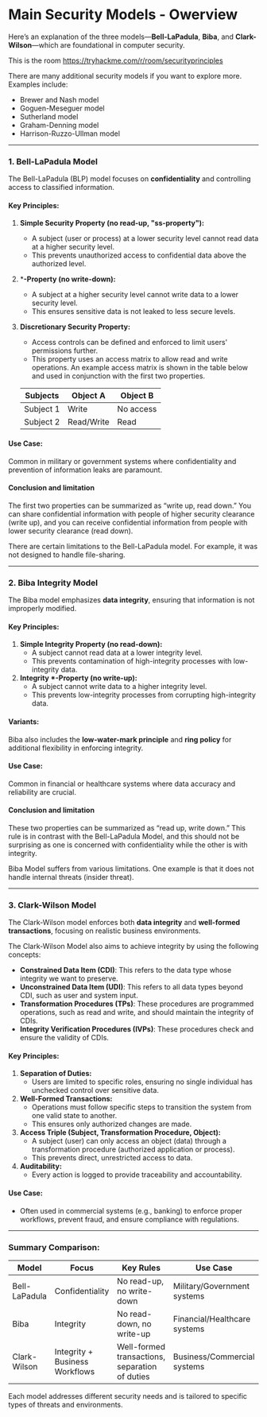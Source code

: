 # Main Security Models - Owerview

Here’s an explanation of the three models—**Bell-LaPadula**, **Biba**, and **Clark-Wilson**—which are foundational in computer security.

This is the room https://tryhackme.com/r/room/securityprinciples

There are many additional security models if you want to explore more. Examples include:

- Brewer and Nash model
- Goguen-Meseguer model
- Sutherland model
- Graham-Denning model
- Harrison-Ruzzo-Ullman model

------

### **1. Bell-LaPadula Model**

The Bell-LaPadula (BLP) model focuses on **confidentiality** and controlling access to classified information.

#### Key Principles:

1. **Simple Security Property (no read-up, "ss-property"):**

   - A subject (user or process) at a lower security level cannot read data at a higher security level.
   - This prevents unauthorized access to confidential data above the authorized level.

2. ***-Property (no write-down):**

   - A subject at a higher security level cannot write data to a lower security level.
   - This ensures sensitive data is not leaked to less secure levels.

3. **Discretionary Security Property:**

   - Access controls can be defined and enforced to limit users' permissions further. 
   - This property uses an access matrix to allow read and write operations. An example access matrix is shown in the table below and used in conjunction with the first two properties.

   | Subjects  | Object A   | Object B  |
   | --------- | ---------- | --------- |
   | Subject 1 | Write      | No access |
   | Subject 2 | Read/Write | Read      |

#### Use Case:

Common in military or government systems where confidentiality and prevention of information leaks are paramount.

#### Conclusion and limitation

The first two properties can be summarized as “write up, read down.” You can share confidential information with people of higher security clearance (write up), and you can receive confidential information from people with lower security clearance (read down).

There are certain limitations to the Bell-LaPadula model. For example, it was not designed to handle file-sharing.

------

### **2. Biba Integrity Model**

The Biba model emphasizes **data integrity**, ensuring that information is not improperly modified.

#### Key Principles:

1. **Simple Integrity Property (no read-down):**
   - A subject cannot read data at a lower integrity level.
   - This prevents contamination of high-integrity processes with low-integrity data.
2. **Integrity \*-Property (no write-up):**
   - A subject cannot write data to a higher integrity level.
   - This prevents low-integrity processes from corrupting high-integrity data.

#### Variants:

Biba also includes the **low-water-mark principle** and **ring policy** for additional flexibility in enforcing integrity.

#### Use Case:

Common in financial or healthcare systems where data accuracy and reliability are crucial.

#### Conclusion and limitation

These two properties can be summarized as “read up, write down.” This rule is in contrast with the Bell-LaPadula Model, and this should not be surprising as one is concerned with confidentiality while the other is with integrity.

Biba Model suffers from various limitations. One example is that it does not handle internal threats (insider threat).

------

### **3. Clark-Wilson Model**

The Clark-Wilson model enforces both **data integrity** and **well-formed transactions**, focusing on realistic business environments.

The Clark-Wilson Model also aims to achieve integrity by using the following concepts:

- **Constrained Data Item (CDI)**: This refers to the data type whose integrity we want to preserve.
- **Unconstrained Data Item (UDI)**: This refers to all data types beyond CDI, such as user and system input.
- **Transformation Procedures (TPs)**: These procedures are programmed operations, such as read and write, and should maintain the integrity of CDIs.
- **Integrity Verification Procedures (IVPs)**: These procedures check and ensure the validity of CDIs.

#### Key Principles:

1. **Separation of Duties:**
   - Users are limited to specific roles, ensuring no single individual has unchecked control over sensitive data.
2. **Well-Formed Transactions:**
   - Operations must follow specific steps to transition the system from one valid state to another.
   - This ensures only authorized changes are made.
3. **Access Triple (Subject, Transformation Procedure, Object):**
   - A subject (user) can only access an object (data) through a transformation procedure (authorized application or process).
   - This prevents direct, unrestricted access to data.
4. **Auditability:**
   - Every action is logged to provide traceability and accountability.

#### Use Case:

- Often used in commercial systems (e.g., banking) to enforce proper workflows, prevent fraud, and ensure compliance with regulations.

------

### Summary Comparison:

| **Model**     | **Focus**                      | **Key Rules**                                  | **Use Case**                 |
| ------------- | ------------------------------ | ---------------------------------------------- | ---------------------------- |
| Bell-LaPadula | Confidentiality                | No read-up, no write-down                      | Military/Government systems  |
| Biba          | Integrity                      | No read-down, no write-up                      | Financial/Healthcare systems |
| Clark-Wilson  | Integrity + Business Workflows | Well-formed transactions, separation of duties | Business/Commercial systems  |

Each model addresses different security needs and is tailored to specific types of threats and environments.
